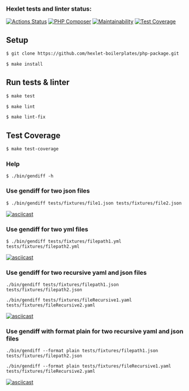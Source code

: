 ### Hexlet tests and linter status:
[![Actions Status](https://github.com/AslanAV/php-project-lvl2/workflows/hexlet-check/badge.svg)](https://github.com/AslanAV/php-project-lvl2/actions)
[![PHP Composer](https://github.com/AslanAV/php-project-lvl2/actions/workflows/php.yml/badge.svg)](https://github.com/AslanAV/php-project-lvl2/actions/workflows/php.yml)
[![Maintainability](https://api.codeclimate.com/v1/badges/dd2d343814360801a8f6/maintainability)](https://codeclimate.com/github/AslanAV/php-project-lvl2/maintainability)
[![Test Coverage](https://api.codeclimate.com/v1/badges/dd2d343814360801a8f6/test_coverage)](https://codeclimate.com/github/AslanAV/php-project-lvl2/test_coverage)

## Setup
```sh
$ git clone https://github.com/hexlet-boilerplates/php-package.git

$ make install
```

## Run tests & linter
```sh
$ make test

$ make lint

$ make lint-fix
```

## Test Coverage
```sh
$ make test-coverage
```

### Help
```shell
$ ./bin/gendiff -h
```

### Use gendiff for two json files
```shell
$ ./bin/gendiff tests/fixtures/file1.json tests/fixtures/file2.json
```
[![asciicast](https://asciinema.org/a/NneWoJZQtvCTFEZJHokQa7sHX.svg)](https://asciinema.org/a/NneWoJZQtvCTFEZJHokQa7sHX)


### Use gendiff for two yml files
```shell
$ ./bin/gendiff tests/fixtures/filepath1.yml tests/fixtures/filepath2.yml
```
[![asciicast](https://asciinema.org/a/tawspNzEHTf8TFa9fMRUjm170.svg)](https://asciinema.org/a/tawspNzEHTf8TFa9fMRUjm170)


### Use gendiff for two recursive yaml and json files
```shell
./bin/gendiff tests/fixtures/filepath1.json tests/fixtures/filepath2.json
```
```shell
./bin/gendiff tests/fixtures/fileRecursive1.yaml tests/fixtures/fileRecursive2.yaml

```
[![asciicast](https://asciinema.org/a/J70nBBzByMpHP5rC83s3UKmKf.svg)](https://asciinema.org/a/J70nBBzByMpHP5rC83s3UKmKf)


### Use gendiff with format plain for two recursive yaml and json files
```shell
./bin/gendiff --format plain tests/fixtures/filepath1.json tests/fixtures/filepath2.json
```
```shell
./bin/gendiff --format plain tests/fixtures/fileRecursive1.yaml tests/fixtures/fileRecursive2.yaml

```
[![asciicast](https://asciinema.org/a/nlUvkqNojK33A2lepylluOBGb.svg)](https://asciinema.org/a/nlUvkqNojK33A2lepylluOBGb)